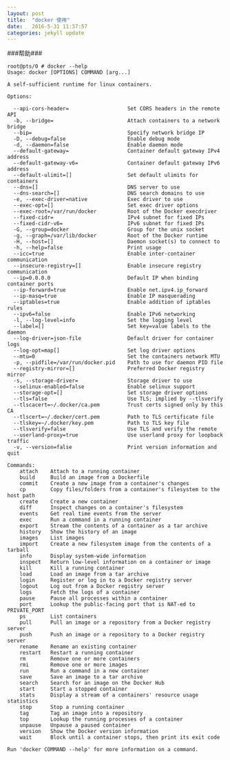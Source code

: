 ```yaml
---
layout: post
title:  "docker 使用"
date:   2016-5-31 11:37:57 
categories: jekyll update
---
```


###帮助###

	root@pts/0 # docker --help
	Usage: docker [OPTIONS] COMMAND [arg...]
	
	A self-sufficient runtime for linux containers.
	
	Options:
	
	  --api-cors-header=                   Set CORS headers in the remote API
	  -b, --bridge=                        Attach containers to a network bridge
	  --bip=                               Specify network bridge IP
	  -D, --debug=false                    Enable debug mode
	  -d, --daemon=false                   Enable daemon mode
	  --default-gateway=                   Container default gateway IPv4 address
	  --default-gateway-v6=                Container default gateway IPv6 address
	  --default-ulimit=[]                  Set default ulimits for containers
	  --dns=[]                             DNS server to use
	  --dns-search=[]                      DNS search domains to use
	  -e, --exec-driver=native             Exec driver to use
	  --exec-opt=[]                        Set exec driver options
	  --exec-root=/var/run/docker          Root of the Docker execdriver
	  --fixed-cidr=                        IPv4 subnet for fixed IPs
	  --fixed-cidr-v6=                     IPv6 subnet for fixed IPs
	  -G, --group=docker                   Group for the unix socket
	  -g, --graph=/var/lib/docker          Root of the Docker runtime
	  -H, --host=[]                        Daemon socket(s) to connect to
	  -h, --help=false                     Print usage
	  --icc=true                           Enable inter-container communication
	  --insecure-registry=[]               Enable insecure registry communication
	  --ip=0.0.0.0                         Default IP when binding container ports
	  --ip-forward=true                    Enable net.ipv4.ip_forward
	  --ip-masq=true                       Enable IP masquerading
	  --iptables=true                      Enable addition of iptables rules
	  --ipv6=false                         Enable IPv6 networking
	  -l, --log-level=info                 Set the logging level
	  --label=[]                           Set key=value labels to the daemon
	  --log-driver=json-file               Default driver for container logs
	  --log-opt=map[]                      Set log driver options
	  --mtu=0                              Set the containers network MTU
	  -p, --pidfile=/var/run/docker.pid    Path to use for daemon PID file
	  --registry-mirror=[]                 Preferred Docker registry mirror
	  -s, --storage-driver=                Storage driver to use
	  --selinux-enabled=false              Enable selinux support
	  --storage-opt=[]                     Set storage driver options
	  --tls=false                          Use TLS; implied by --tlsverify
	  --tlscacert=~/.docker/ca.pem         Trust certs signed only by this CA
	  --tlscert=~/.docker/cert.pem         Path to TLS certificate file
	  --tlskey=~/.docker/key.pem           Path to TLS key file
	  --tlsverify=false                    Use TLS and verify the remote
	  --userland-proxy=true                Use userland proxy for loopback traffic
	  -v, --version=false                  Print version information and quit
	
	Commands:
	    attach    Attach to a running container
	    build     Build an image from a Dockerfile
	    commit    Create a new image from a container's changes
	    cp        Copy files/folders from a container's filesystem to the host path
	    create    Create a new container
	    diff      Inspect changes on a container's filesystem
	    events    Get real time events from the server
	    exec      Run a command in a running container
	    export    Stream the contents of a container as a tar archive
	    history   Show the history of an image
	    images    List images
	    import    Create a new filesystem image from the contents of a tarball
	    info      Display system-wide information
	    inspect   Return low-level information on a container or image
	    kill      Kill a running container
	    load      Load an image from a tar archive
	    login     Register or log in to a Docker registry server
	    logout    Log out from a Docker registry server
	    logs      Fetch the logs of a container
	    pause     Pause all processes within a container
	    port      Lookup the public-facing port that is NAT-ed to PRIVATE_PORT
	    ps        List containers
	    pull      Pull an image or a repository from a Docker registry server
	    push      Push an image or a repository to a Docker registry server
	    rename    Rename an existing container
	    restart   Restart a running container
	    rm        Remove one or more containers
	    rmi       Remove one or more images
	    run       Run a command in a new container
	    save      Save an image to a tar archive
	    search    Search for an image on the Docker Hub
	    start     Start a stopped container
	    stats     Display a stream of a containers' resource usage statistics
	    stop      Stop a running container
	    tag       Tag an image into a repository
	    top       Lookup the running processes of a container
	    unpause   Unpause a paused container
	    version   Show the Docker version information
	    wait      Block until a container stops, then print its exit code
	
	Run 'docker COMMAND --help' for more information on a command.

